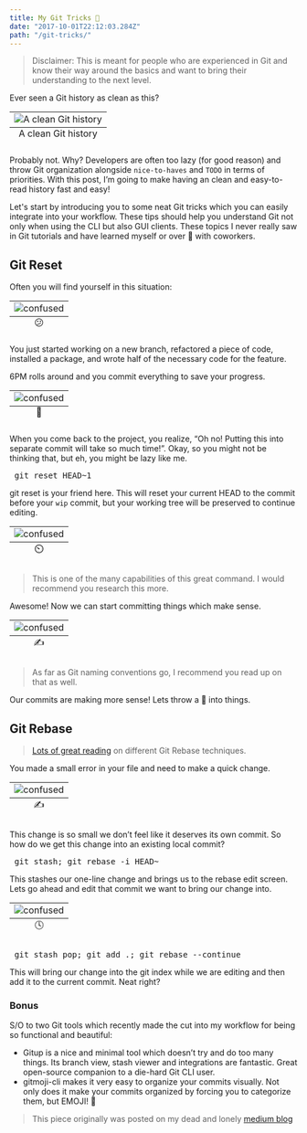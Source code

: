 ```yaml
---
title: My Git Tricks 🔑
date: "2017-10-01T22:12:03.284Z"
path: "/git-tricks/"
---
```


> Disclaimer: This is meant for people who are experienced in Git and know their way around the basics and want to bring their understanding to the next level.

Ever seen a Git history as clean as this?

<table class="image">
    <caption align="bottom">A clean Git history</caption>
    <tr><td><img src="./1.png" alt="A clean Git history"/></td></tr>
</table>

Probably not. Why? Developers are often too lazy (for good reason) and throw Git organization alongside `nice-to-haves` and `TODO` in terms of priorities. With this post, I’m going to make having an clean and easy-to-read history fast and easy!

Let's start by introducing you to some neat Git tricks which you can easily integrate into your workflow. These tips should help you understand Git not only when using the CLI but also GUI clients. These topics I never really saw in Git tutorials and have learned myself or over 🍻 with coworkers.

## Git Reset

Often you will find yourself in this situation:

<table class="image">
    <caption align="bottom">😕</caption>
    <tr><td><img src="./2.gif" alt="confused"/></td></tr>
</table>

You just started working on a new branch, refactored a piece of code, installed a package, and wrote half of the necessary code for the feature.

6PM rolls around and you commit everything to save your progress.

<table class="image">
    <caption align="bottom">📝</caption>
    <tr><td><img src="./3.gif" alt="confused"/></td></tr>
</table>

When you come back to the project, you realize, “Oh no! Putting this into separate commit will take so much time!”. Okay, so you might not be thinking that, but eh, you might be lazy like me.

<pre class="language-bash"> git reset HEAD~1 </pre>

git reset is your friend here. This will reset your current HEAD to the commit before your `wip` commit, but your working tree will be preserved to continue editing.

<table class="image">
    <caption align="bottom">⏲️</caption>
    <tr><td><img src="./4.gif" alt="confused"/></td></tr>
</table>

> This is one of the many capabilities of this great command. I would recommend you research this more.

Awesome! Now we can start committing things which make sense.

<table class="image">
    <caption align="bottom">✍️</caption>
    <tr><td><img src="./5.gif" alt="confused"/></td></tr>
</table>

> As far as Git naming conventions go, I recommend you read up on that as well.

Our commits are making more sense! Lets throw a 🔧 into things.

## Git Rebase

> [Lots of great reading](https://www.atlassian.com/git/tutorials/rewriting-history) on different Git Rebase techniques.

You made a small error in your file and need to make a quick change.

<table class="image">
    <caption align="bottom">✍️</caption>
    <tr><td><img src="./6.gif" alt="confused"/></td></tr>
</table>

This change is so small we don’t feel like it deserves its own commit. So how do we get this change into an existing local commit?

<pre class="language-bash"> git stash; git rebase -i HEAD~<commit_history_depth> </pre>

This stashes our one-line change and brings us to the rebase edit screen. Lets go ahead and edit that commit we want to bring our change into.

<table class="image">
    <caption align="bottom">🕓</caption>
    <tr><td><img src="./7.gif" alt="confused"/></td></tr>
</table>

<pre class="language-bash"> git stash pop; git add .; git rebase --continue </pre>

This will bring our change into the git index while we are editing and then add it to the current commit. Neat right?

### Bonus

S/O to two Git tools which recently made the cut into my workflow for being so functional and beautiful:

* Gitup is a nice and minimal tool which doesn’t try and do too many things. Its branch view, stash viewer and integrations are fantastic. Great open-source companion to a die-hard Git CLI user.
* gitmoji-cli makes it very easy to organize your commits visually. Not only does it make your commits organized by forcing you to categorize them, but EMOJI! 💸

> This piece originally was posted on my dead and lonely [medium blog](https://medium.com/@yourboybigal/acquiring-git-superpowers-f48bf7e504c7)
